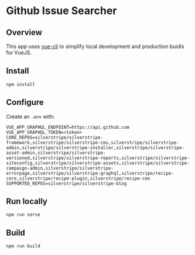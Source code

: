 # Github Issue Searcher

## Overview

This app uses [vue-cli](https://github.com/vuejs/vue-cli/blob/dev/docs/cli.md)
to simplify local development and production buidls for VueJS.

## Install

```
npm install
```

## Configure

Create an `.env` with:

```
VUE_APP_GRAPHQL_ENDPOINT=https://api.github.com
VUE_APP_GRAPHQL_TOKEN=<token>
CORE_REPOS=silverstripe/silverstripe-framework,silverstripe/silverstripe-cms,silverstripe/silverstripe-admin,silverstripe/silverstripe-installer,silverstripe/silverstripe-asset-admin,silverstripe/silverstripe-versioned,silverstripe/silverstripe-reports,silverstripe/silverstripe-siteconfig,silverstripe/silverstripe-assets,silverstripe/silverstripe-campaign-admin,silverstripe/silverstripe-errorpage,silverstripe/silverstripe-graphql,silverstripe/recipe-core,silverstripe/recipe-plugin,silverstripe/recipe-cms
SUPPORTED_REPOS=silverstripe/silverstripe-blog
```

## Run locally

```
npm run serve
```

## Build

```
npm run build
```
